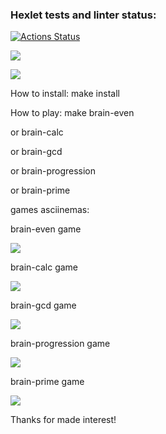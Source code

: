 ### Hexlet tests and linter status:
[![Actions Status](https://github.com/sraduhin/python-project-lvl1/workflows/hexlet-check/badge.svg)](https://github.com/sraduhin/python-project-lvl1/actions)

<a href="https://codeclimate.com/github/sraduhin/python-project-lvl1/maintainability"><img src="https://api.codeclimate.com/v1/badges/1232d5c5ae6cade3343d/maintainability" /></a>

<a href="https://asciinema.org/a/bAVLRPoN77zQZnVtQwD8kggOl" target="_blank"><img src="https://asciinema.org/a/bAVLRPoN77zQZnVtQwD8kggOl.svg" /></a>

<p>How to install: make install</p>
<p>How to play: make brain-even</p>
<p> or brain-calc</p>
<p> or brain-gcd</p>
<p> or brain-progression</p>
<p> or brain-prime</p>
<p>games asciinemas:</p>
<p>brain-even game</p>
<a href="https://asciinema.org/a/NDy2C83XJ88m9hefpzDWGxBAG" target="_blank"><img src="https://asciinema.org/a/NDy2C83XJ88m9hefpzDWGxBAG.svg" /></a>

<p>brain-calc game</p>
<a href="https://asciinema.org/a/AuIwbbCjRNwfHDTXGarUf4TDf" target="_blank"><img src="https://asciinema.org/a/AuIwbbCjRNwfHDTXGarUf4TDf.svg" /></a>

<p>brain-gcd game</p>
<a href="https://asciinema.org/a/NlmVtdqFyqZyQJuZGfuqOyJtm" target="_blank"><img src="https://asciinema.org/a/NlmVtdqFyqZyQJuZGfuqOyJtm.svg" /></a>

<p>brain-progression game</p>
<a href="https://asciinema.org/a/i10UO58vOlHPUWVK1s9UQCVS7" target="_blank"><img src="https://asciinema.org/a/i10UO58vOlHPUWVK1s9UQCVS7.svg" /></a>

<p>brain-prime game</p>
<a href="https://asciinema.org/a/0wDaojSGxLGy1zX1M6CvENmRN" target="_blank"><img src="https://asciinema.org/a/0wDaojSGxLGy1zX1M6CvENmRN.svg" /></a>

<p>Thanks for made interest!</p>



